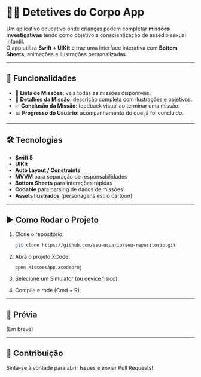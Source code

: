 # 🕵️‍♂️ Detetives do Corpo App

Um aplicativo educativo onde crianças podem completar **missões investigativas** tendo como objetivo a conscientização de assédio sexual infantil.  
O app utiliza **Swift + UIKit** e traz uma interface interativa com **Bottom Sheets**, animações e ilustrações personalizadas.

---

## 📱 Funcionalidades

- 📌 **Lista de Missões**: veja todas as missões disponíveis.  
- 📝 **Detalhes da Missão**: descrição completa com ilustrações e objetivos.  
- ✅ **Conclusão da Missão**: feedback visual ao terminar uma missão.  
- 📊 **Progresso do Usuário**: acompanhamento do que já foi concluído.  

---

## 🛠️ Tecnologias

- **Swift 5**
- **UIKit**
- **Auto Layout / Constraints**
- **MVVM** para separação de responsabilidades
- **Bottom Sheets** para interações rápidas
- **Codable** para parsing de dados de missões
- **Assets Ilustrados** (personagens estilo cartoon)

---

## ▶️ Como Rodar o Projeto

1. Clone o repositório:
   ```bash
   git clone https://github.com/seu-usuario/seu-repositorio.git

2. Abra o projeto XCode:
   ```
   open MissoesApp.xcodeproj

3. Selecione um Simulator (ou device físico).
  
5. Compile e rode (Cmd + R).

---

## 📸 Prévia

(Em breve)

---

## 🤝 Contribuição

Sinta-se à vontade para abrir Issues e enviar Pull Requests!




